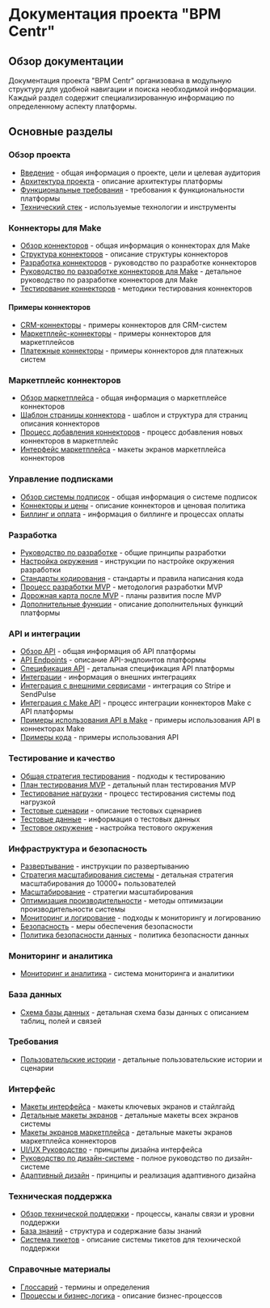 # Документация проекта "BPM Centr"

## Обзор документации

Документация проекта "BPM Centr" организована в модульную структуру для удобной навигации и поиска необходимой информации. Каждый раздел содержит специализированную информацию по определенному аспекту платформы.

## Основные разделы

### Обзор проекта
- [Введение](overview/introduction.md) - общая информация о проекте, цели и целевая аудитория
- [Архитектура проекта](overview/architecture.md) - описание архитектуры платформы
- [Функциональные требования](requirements/functional.md) - требования к функциональности платформы
- [Технический стек](overview/tech_stack.md) - используемые технологии и инструменты

### Коннекторы для Make
- [Обзор коннекторов](connectors/overview.md) - общая информация о коннекторах для Make
- [Структура коннекторов](connectors/structure.md) - описание структуры коннекторов
- [Разработка коннекторов](connectors/development.md) - руководство по разработке коннекторов
- [Руководство по разработке коннекторов для Make](connectors/make_development_guide.md) - детальное руководство по разработке коннекторов для Make
- [Тестирование коннекторов](connectors/testing.md) - методики тестирования коннекторов

#### Примеры коннекторов
- [CRM-коннекторы](connectors/examples/crm.md) - примеры коннекторов для CRM-систем
- [Маркетплейс-коннекторы](connectors/examples/marketplace.md) - примеры коннекторов для маркетплейсов
- [Платежные коннекторы](connectors/examples/payment.md) - примеры коннекторов для платежных систем

### Маркетплейс коннекторов
- [Обзор маркетплейса](marketplace/marketplace_overview.md) - общая информация о маркетплейсе коннекторов
- [Шаблон страницы коннектора](marketplace/connector_template.md) - шаблон и структура для страниц описания коннекторов
- [Процесс добавления коннекторов](marketplace/connector_addition.md) - процесс добавления новых коннекторов в маркетплейс
- [Интерфейс маркетплейса](#интерфейс) - макеты экранов маркетплейса коннекторов

### Управление подписками
- [Обзор системы подписок](subscription/overview.md) - общая информация о системе подписок
- [Коннекторы и цены](subscription/connectors.md) - описание коннекторов и ценовая политика
- [Биллинг и оплата](subscription/billing.md) - информация о биллинге и процессах оплаты

### Разработка
- [Руководство по разработке](development/guidelines.md) - общие принципы разработки
- [Настройка окружения](development/setup.md) - инструкции по настройке окружения разработки
- [Стандарты кодирования](development/coding_standards.md) - стандарты и правила написания кода
- [Процесс разработки MVP](development/mvp_process.md) - методология разработки MVP
- [Дорожная карта после MVP](development/post_mvp_roadmap.md) - планы развития после MVP
- [Дополнительные функции](development/additional_features.md) - описание дополнительных функций платформы

### API и интеграции
- [Обзор API](api/overview.md) - общая информация об API платформы
- [API Endpoints](api/endpoints.md) - описание API-эндпоинтов платформы
- [Спецификация API](api/specification.md) - детальная спецификация API платформы
- [Интеграции](integrations/overview.md) - информация о внешних интеграциях
- [Интеграция с внешними сервисами](integrations/external_services.md) - интеграция со Stripe и SendPulse
- [Интеграция с Make API](integrations/make_integration.md) - процесс интеграции коннекторов Make с API платформы
- [Примеры использования API в Make](integrations/make_api_examples.md) - примеры использования API в коннекторах Make
- [Примеры кода](api/code_examples.md) - примеры использования API

### Тестирование и качество
- [Общая стратегия тестирования](testing/overview.md) - подходы к тестированию
- [План тестирования MVP](testing/test_plan.md) - детальный план тестирования MVP
- [Тестирование нагрузки](testing/load_testing.md) - процесс тестирования системы под нагрузкой
- [Тестовые сценарии](testing/scenarios.md) - описание тестовых сценариев
- [Тестовые данные](testing/data.md) - информация о тестовых данных
- [Тестовое окружение](testing/environment.md) - настройка тестового окружения

### Инфраструктура и безопасность
- [Развертывание](infrastructure/deployment.md) - инструкции по развертыванию
- [Стратегия масштабирования системы](infrastructure/scaling_strategy.md) - детальная стратегия масштабирования до 10000+ пользователей
- [Масштабирование](infrastructure/scaling.md) - стратегии масштабирования
- [Оптимизация производительности](infrastructure/performance_optimization.md) - методы оптимизации производительности системы
- [Мониторинг и логирование](infrastructure/monitoring_logging.md) - подходы к мониторингу и логированию
- [Безопасность](infrastructure/security.md) - меры обеспечения безопасности
- [Политика безопасности данных](security/security_policy.md) - политика безопасности данных

### Мониторинг и аналитика
- [Мониторинг и аналитика](monitoring/monitoring_analytics.md) - система мониторинга и аналитики

### База данных
- [Схема базы данных](database/schema.md) - детальная схема базы данных с описанием таблиц, полей и связей

### Требования
- [Пользовательские истории](requirements/user_stories.md) - детальные пользовательские истории и сценарии

### Интерфейс
- [Макеты интерфейса](ui/wireframes.md) - макеты ключевых экранов и стайлгайд
- [Детальные макеты экранов](ui/detailed_screens.md) - детальные макеты всех экранов системы
- [Макеты экранов маркетплейса](ui/marketplace_screens.md) - детальные макеты экранов маркетплейса коннекторов
- [UI/UX Руководство](ui/guidelines.md) - принципы дизайна интерфейса
- [Руководство по дизайн-системе](ui/design_system.md) - полное руководство по дизайн-системе
- [Адаптивный дизайн](ui/adaptive_design.md) - принципы и реализация адаптивного дизайна

### Техническая поддержка
- [Обзор технической поддержки](support/support_overview.md) - процессы, каналы связи и уровни поддержки
- [База знаний](support/knowledge_base.md) - структура и содержание базы знаний
- [Система тикетов](support/ticket_system.md) - описание системы тикетов для технической поддержки

### Справочные материалы
- [Глоссарий](reference/glossary.md) - термины и определения
- [Процессы и бизнес-логика](reference/processes.md) - описание бизнес-процессов
